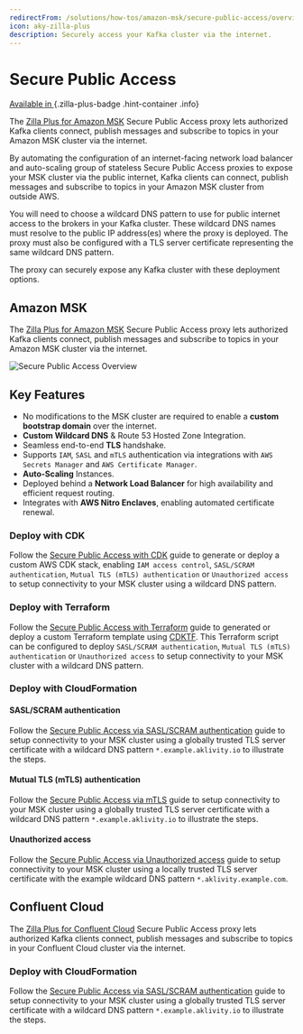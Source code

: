 ```yaml
---
redirectFrom: /solutions/how-tos/amazon-msk/secure-public-access/overview.html
icon: aky-zilla-plus
description: Securely access your Kafka cluster via the internet.
---
```


# Secure Public Access

<!-- markdownlint-disable MD024 -->

[Available in <ZillaPlus/>](https://www.aklivity.io/products/zilla-plus)
{.zilla-plus-badge .hint-container .info}

The [Zilla Plus for Amazon MSK](https://aws.amazon.com/marketplace/pp/prodview-jshnzslazfm44) Secure Public Access proxy lets authorized Kafka clients connect, publish messages and subscribe to topics in your Amazon MSK cluster via the internet.

By automating the configuration of an internet-facing network load balancer and auto-scaling group of stateless Secure Public Access proxies to expose your MSK cluster via the public internet, Kafka clients can connect, publish messages and subscribe to topics in your Amazon MSK cluster from outside AWS.

You will need to choose a wildcard DNS pattern to use for public internet access to the brokers in your Kafka cluster. These wildcard DNS names must resolve to the public IP address(es) where the <ZillaPlus/> proxy is deployed. The <ZillaPlus/> proxy must also be configured with a TLS server certificate representing the same wildcard DNS pattern.

The <ZillaPlus/> proxy can securely expose any Kafka cluster with these deployment options.

## Amazon MSK

The [Zilla Plus for Amazon MSK](https://aws.amazon.com/marketplace/pp/prodview-jshnzslazfm44) Secure Public Access proxy lets authorized Kafka clients connect, publish messages and subscribe to topics in your Amazon MSK cluster via the internet.

![Secure Public Access Overview](/secure_public_access.png)

## Key Features

- No modifications to the MSK cluster are required to enable a **custom bootstrap domain** over the internet.
- **Custom Wildcard DNS** & Route 53 Hosted Zone Integration.
- Seamless end-to-end **TLS** handshake.
- Supports `IAM`, `SASL` and `mTLS` authentication via integrations with `AWS Secrets Manager` and `AWS Certificate Manager`.
- **Auto-Scaling** <ZillaPlus/> Instances.
- Deployed behind a **Network Load Balancer** for high availability and efficient request routing.
- Integrates with **AWS Nitro Enclaves**, enabling automated certificate renewal.

### Deploy with CDK

Follow the [Secure Public Access with CDK](https://github.com/aklivity/zilla-plus-aws-templates/tree/main/amazon-msk/cdk/secure-public-access) guide to generate or deploy a custom AWS CDK stack, enabling `IAM access control`, `SASL/SCRAM authentication`, `Mutual TLS (mTLS) authentication` or `Unauthorized access` to setup connectivity to your MSK cluster using a wildcard DNS pattern.

### Deploy with Terraform

Follow the [Secure Public Access with Terraform](https://github.com/aklivity/zilla-plus-aws-templates/tree/main/amazon-msk/cdktf/secure-public-access) guide to generated or deploy a custom Terraform template using [CDKTF](https://developer.hashicorp.com/terraform/cdktf). This Terraform script can be configured to deploy `SASL/SCRAM authentication`, `Mutual TLS (mTLS) authentication` or `Unauthorized access` to setup connectivity to your MSK cluster with a wildcard DNS pattern.

### Deploy with CloudFormation

#### SASL/SCRAM authentication

Follow the [Secure Public Access via SASL/SCRAM authentication](../../how-tos/amazon-msk/secure-public-access/production.md) guide to setup connectivity to your MSK cluster using a globally trusted TLS server certificate with a wildcard DNS pattern `*.example.aklivity.io` to illustrate the steps.

#### Mutual TLS (mTLS) authentication

Follow the [Secure Public Access via mTLS](../../how-tos/amazon-msk/secure-public-access/production-mutual-tls.md) guide to setup connectivity to your MSK cluster using a globally trusted TLS server certificate with a wildcard DNS pattern `*.example.aklivity.io` to illustrate the steps.

#### Unauthorized access

Follow the [Secure Public Access via Unauthorized access](../../how-tos/amazon-msk/secure-public-access/development.md) guide to setup connectivity to your MSK cluster using a locally trusted TLS server certificate with the example wildcard DNS pattern `*.aklivity.example.com`.

## Confluent Cloud

The [Zilla Plus for Confluent Cloud](https://aws.amazon.com/marketplace/pp/prodview-eblxkinsqbaks) Secure Public Access proxy lets authorized Kafka clients connect, publish messages and subscribe to topics in your Confluent Cloud cluster via the internet.

### Deploy with CloudFormation

Follow the [Secure Public Access via SASL/SCRAM authentication](../../how-tos/confluent-cloud/secure-public-access.md) guide to setup connectivity to your MSK cluster using a globally trusted TLS server certificate with a wildcard DNS pattern `*.example.aklivity.io` to illustrate the steps.
